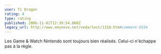 ```yaml
---
user: Ti Dragon
rating: 4
type: rating
published: 2006-11-01T12:39:54.000Z
legacy_url: http://www.emunova.net/veda/test/1318.htm#comment-6554
---
```

Les Game & Watch Nintendo sont toujours bien réalisés. Celui-ci n'échappe pas à la règle.